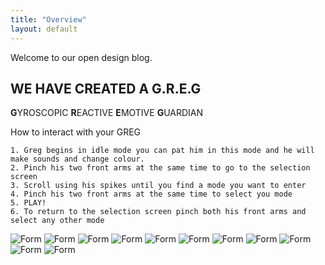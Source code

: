 ```yaml
---
title: "Overview"
layout: default
---
```


Welcome to our open design blog.

## WE HAVE CREATED A G.R.E.G
**G**YROSCOPIC **R**EACTIVE **E**MOTIVE **G**UARDIAN

How to interact with your GREG

    1. Greg begins in idle mode you can pat him in this mode and he will make sounds and change colour.
    2. Pinch his two front arms at the same time to go to the selection screen
    3. Scroll using his spikes until you find a mode you want to enter
    4. Pinch his two front arms at the same time to select you mode
    5. PLAY!
    6. To return to the selection screen pinch both his front arms and select any other mode

![Form]({{site.imageurl}}/final/1.jpg)
![Form]({{site.imageurl}}/final/2.jpg)
![Form]({{site.imageurl}}/final/3.jpg)
![Form]({{site.imageurl}}/final/4.jpg)
![Form]({{site.imageurl}}/final/5.jpg)
![Form]({{site.imageurl}}/final/6.jpg)
![Form]({{site.imageurl}}/final/7.jpg)
![Form]({{site.imageurl}}/final/8.jpg)
![Form]({{site.imageurl}}/final/9.jpg)
![Form]({{site.imageurl}}/final/a.jpg)
![Form]({{site.imageurl}}/final/b.jpg)
